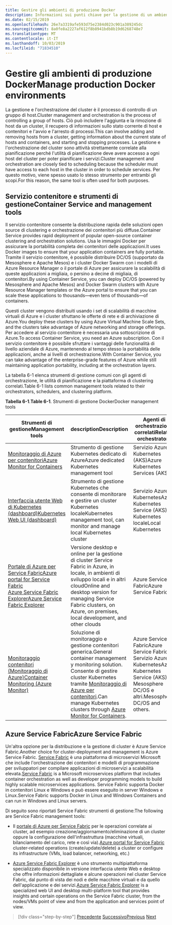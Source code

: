 ```yaml
---
title: Gestire gli ambienti di produzione Docker
description: Informazioni sui punti chiave per la gestione di un ambiente di produzione basato su contenitori.
ms.date: 02/15/2019
ms.openlocfilehash: 26e7a3319afe593d75e2384d023c901a389245dc
ms.sourcegitcommit: 8a0fe8a2227af612f8b8941bdb8b19d6268748e7
ms.translationtype: MT
ms.contentlocale: it-IT
ms.lasthandoff: 10/03/2019
ms.locfileid: "71834510"
---
```

# <a name="manage-production-docker-environments"></a><span data-ttu-id="8957c-103">Gestire gli ambienti di produzione Docker</span><span class="sxs-lookup"><span data-stu-id="8957c-103">Manage production Docker environments</span></span>

<span data-ttu-id="8957c-104">La gestione e l'orchestrazione del cluster è il processo di controllo di un gruppo di host.</span><span class="sxs-lookup"><span data-stu-id="8957c-104">Cluster management and orchestration is the process of controlling a group of hosts.</span></span> <span data-ttu-id="8957c-105">Ciò può includere l'aggiunta e la rimozione di host da un cluster, il recupero di informazioni sullo stato corrente di host e contenitori e l'avvio e l'arresto di processi.</span><span class="sxs-lookup"><span data-stu-id="8957c-105">This can involve adding and removing hosts from a cluster, getting information about the current state of hosts and containers, and starting and stopping processes.</span></span> <span data-ttu-id="8957c-106">La gestione e l'orchestrazione del cluster sono attività strettamente correlate alla pianificazione perché l'utilità di pianificazione deve avere accesso a ogni host del cluster per poter pianificare i servizi.</span><span class="sxs-lookup"><span data-stu-id="8957c-106">Cluster management and orchestration are closely tied to scheduling because the scheduler must have access to each host in the cluster in order to schedule services.</span></span> <span data-ttu-id="8957c-107">Per questo motivo, viene spesso usato lo stesso strumento per entrambi gli scopi.</span><span class="sxs-lookup"><span data-stu-id="8957c-107">For this reason, the same tool is often used for both purposes.</span></span>

## <a name="container-service-and-management-tools"></a><span data-ttu-id="8957c-108">Servizio contenitore e strumenti di gestione</span><span class="sxs-lookup"><span data-stu-id="8957c-108">Container Service and management tools</span></span>

<span data-ttu-id="8957c-109">Il servizio contenitore consente la distribuzione rapida delle soluzioni open source di clustering e orchestrazione dei contenitori più diffuse.</span><span class="sxs-lookup"><span data-stu-id="8957c-109">Container Service provides rapid deployment of popular open-source container clustering and orchestration solutions.</span></span> <span data-ttu-id="8957c-110">Usa le immagini Docker per assicurare la portabilità completa dei contenitori delle applicazioni.</span><span class="sxs-lookup"><span data-stu-id="8957c-110">It uses Docker images to ensure that your application containers are fully portable.</span></span> <span data-ttu-id="8957c-111">Tramite il servizio contenitore, è possibile distribuire DC/OS (supportato da Mesosphere e Apache Mesos) e i cluster Docker Swarm con i modelli di Azure Resource Manager o il portale di Azure per assicurare la scalabilità di queste applicazioni a migliaia, o persino a decine di migliaia, di contenitori.</span><span class="sxs-lookup"><span data-stu-id="8957c-111">By using Container Service, you can deploy DC/OS (powered by Mesosphere and Apache Mesos) and Docker Swarm clusters with Azure Resource Manager templates or the Azure portal to ensure that you can scale these applications to thousands—even tens of thousands—of containers.</span></span>

<span data-ttu-id="8957c-112">Questi cluster vengono distribuiti usando i set di scalabilità di macchine virtuali di Azure e i cluster sfruttano le offerte di rete e di archiviazione di Azure.</span><span class="sxs-lookup"><span data-stu-id="8957c-112">You deploy these clusters by using Azure Virtual Machine Scale Sets, and the clusters take advantage of Azure networking and storage offerings.</span></span> <span data-ttu-id="8957c-113">Per accedere al servizio contenitore è necessaria una sottoscrizione di Azure.</span><span class="sxs-lookup"><span data-stu-id="8957c-113">To access Container Service, you need an Azure subscription.</span></span> <span data-ttu-id="8957c-114">Con il servizio contenitore è possibile sfruttare i vantaggi delle funzionalità di livello aziendale di Azure, mantenendo al tempo stesso la portabilità delle applicazioni, anche ai livelli di orchestrazione.</span><span class="sxs-lookup"><span data-stu-id="8957c-114">With Container Service, you can take advantage of the enterprise-grade features of Azure while still maintaining application portability, including at the orchestration layers.</span></span>

<span data-ttu-id="8957c-115">La tabella 6-1 elenca strumenti di gestione comuni con gli agenti di orchestrazione, le utilità di pianificazione e la piattaforma di clustering correlati.</span><span class="sxs-lookup"><span data-stu-id="8957c-115">Table 6-1 lists common management tools related to their orchestrators, schedulers, and clustering platform.</span></span>

<span data-ttu-id="8957c-116">**Tabella 6-1**.</span><span class="sxs-lookup"><span data-stu-id="8957c-116">**Table 6-1**.</span></span> <span data-ttu-id="8957c-117">Strumenti di gestione Docker</span><span class="sxs-lookup"><span data-stu-id="8957c-117">Docker management tools</span></span>

| <span data-ttu-id="8957c-118">Strumenti di gestione</span><span class="sxs-lookup"><span data-stu-id="8957c-118">Management tools</span></span> | <span data-ttu-id="8957c-119">description</span><span class="sxs-lookup"><span data-stu-id="8957c-119">Description</span></span> | <span data-ttu-id="8957c-120">Agenti di orchestrazione correlati</span><span class="sxs-lookup"><span data-stu-id="8957c-120">Related orchestrators</span></span> |
|------------------|-------------|-----------------------|
| [<span data-ttu-id="8957c-121">Monitoraggio di Azure per contenitori</span><span class="sxs-lookup"><span data-stu-id="8957c-121">Azure Monitor for Containers</span></span>](https://docs.microsoft.com/azure/monitoring/monitoring-container-insights-overview) | <span data-ttu-id="8957c-122">Strumento di gestione Kubernetes dedicato di Azure</span><span class="sxs-lookup"><span data-stu-id="8957c-122">Azure dedicated Kubernetes management tool</span></span> | <span data-ttu-id="8957c-123">Servizio Azure Kubernetes (AKS)</span><span class="sxs-lookup"><span data-stu-id="8957c-123">Azure Kubernetes Services (AKS)</span></span> |
| [<span data-ttu-id="8957c-124">Interfaccia utente Web di Kubernetes (dashboard)</span><span class="sxs-lookup"><span data-stu-id="8957c-124">Kubernetes Web UI (dashboard)</span></span>](https://kubernetes.io/docs/tasks/access-application-cluster/web-ui-dashboard/) | <span data-ttu-id="8957c-125">Strumento di gestione Kubernetes che consente di monitorare e gestire un cluster Kubernetes locale</span><span class="sxs-lookup"><span data-stu-id="8957c-125">Kubernetes management tool, can monitor and manage local Kubernetes cluster</span></span> | <span data-ttu-id="8957c-126">Servizio Azure Kubernetes</span><span class="sxs-lookup"><span data-stu-id="8957c-126">Azure Kubernetes Service (AKS)</span></span><br/><span data-ttu-id="8957c-127">Kubernetes locale</span><span class="sxs-lookup"><span data-stu-id="8957c-127">Local Kubernetes</span></span> |
| [<span data-ttu-id="8957c-128">Portale di Azure per Service Fabric</span><span class="sxs-lookup"><span data-stu-id="8957c-128">Azure portal for Service Fabric</span></span>](https://docs.microsoft.com/azure/service-fabric/service-fabric-cluster-creation-via-portal)<br/>[<span data-ttu-id="8957c-129">Azure Service Fabric Explorer</span><span class="sxs-lookup"><span data-stu-id="8957c-129">Azure Service Fabric Explorer</span></span>](https://docs.microsoft.com/azure/service-fabric/service-fabric-visualizing-your-cluster) | <span data-ttu-id="8957c-130">Versione desktop e online per la gestione di cluster Service Fabric in Azure, in locale, in ambienti di sviluppo locali e in altri cloud</span><span class="sxs-lookup"><span data-stu-id="8957c-130">Online and desktop version for managing Service Fabric clusters, on Azure, on premises, local development, and other clouds</span></span> | <span data-ttu-id="8957c-131">Azure Service Fabric</span><span class="sxs-lookup"><span data-stu-id="8957c-131">Azure Service Fabric</span></span> |
| [<span data-ttu-id="8957c-132">Monitoraggio contenitori (Monitoraggio di Azure)</span><span class="sxs-lookup"><span data-stu-id="8957c-132">Container Monitoring (Azure Monitor)</span></span>](https://docs.microsoft.com/azure/azure-monitor/insights/containers) | <span data-ttu-id="8957c-133">Soluzione di monitoraggio e gestione contenitori generica.</span><span class="sxs-lookup"><span data-stu-id="8957c-133">General container management y monitoring solution.</span></span> <span data-ttu-id="8957c-134">Consente di gestire cluster Kubernetes tramite [Monitoraggio di Azure per contenitori](https://docs.microsoft.com/azure/monitoring/monitoring-container-insights-overview).</span><span class="sxs-lookup"><span data-stu-id="8957c-134">Can manage Kubernetes clusters through [Azure Monitor for Containers](https://docs.microsoft.com/azure/monitoring/monitoring-container-insights-overview).</span></span> | <span data-ttu-id="8957c-135">Azure Service Fabric</span><span class="sxs-lookup"><span data-stu-id="8957c-135">Azure Service Fabric</span></span><br/><span data-ttu-id="8957c-136">Servizio Azure Kubernetes</span><span class="sxs-lookup"><span data-stu-id="8957c-136">Azure Kubernetes Service (AKS)</span></span><br/><span data-ttu-id="8957c-137">Mesosphere DC/OS e altri.</span><span class="sxs-lookup"><span data-stu-id="8957c-137">Mesosphere DC/OS and others.</span></span> |

## <a name="azure-service-fabric"></a><span data-ttu-id="8957c-138">Azure Service Fabric</span><span class="sxs-lookup"><span data-stu-id="8957c-138">Azure Service Fabric</span></span>

<span data-ttu-id="8957c-139">Un'altra opzione per la distribuzione e la gestione di cluster è Azure Service Fabric.</span><span class="sxs-lookup"><span data-stu-id="8957c-139">Another choice for cluster-deployment and management is Azure Service Fabric.</span></span> <span data-ttu-id="8957c-140">[Service Fabric](https://azure.microsoft.com/services/service-fabric/) è una piattaforma di microservizi Microsoft che include l'orchestrazione dei contenitori e modelli di programmazione per sviluppatori per compilare applicazioni di microservizi a scalabilità elevata.</span><span class="sxs-lookup"><span data-stu-id="8957c-140">[Service Fabric](https://azure.microsoft.com/services/service-fabric/) is a Microsoft microservices platform that includes container orchestration as well as developer programming models to build highly scalable microservices applications.</span></span> <span data-ttu-id="8957c-141">Service Fabric supporta Docker in contenitori Linux e Windows e può essere eseguito in server Windows e Linux.</span><span class="sxs-lookup"><span data-stu-id="8957c-141">Service Fabric supports Docker in Linux and Windows Containers and can run in Windows and Linux servers.</span></span>

<span data-ttu-id="8957c-142">Di seguito sono riportati Service Fabric strumenti di gestione:</span><span class="sxs-lookup"><span data-stu-id="8957c-142">The following are Service Fabric management tools:</span></span>

- <span data-ttu-id="8957c-143">Il [portale di Azure per Service Fabric](https://docs.microsoft.com/azure/service-fabric/service-fabric-cluster-creation-via-portal) per le operazioni correlate ai cluster, ad esempio creazione/aggiornamento/eliminazione di un cluster oppure la configurazione dell'infrastruttura (macchine virtuali, bilanciamento del carico, rete e così via).</span><span class="sxs-lookup"><span data-stu-id="8957c-143">[Azure portal for Service Fabric](https://docs.microsoft.com/azure/service-fabric/service-fabric-cluster-creation-via-portal) cluster-related operations (create/update/delete) a cluster or configure its infrastructure (VMs, load balancer, networking, etc.)</span></span>

- <span data-ttu-id="8957c-144">[Azure Service Fabric Explorer](https://docs.microsoft.com/azure/service-fabric/service-fabric-visualizing-your-cluster) è uno strumento multipiattaforma specializzato disponibile in versione interfaccia utente Web e desktop che offre informazioni dettagliate e alcune operazioni nel cluster Service Fabric, dal punto di vista dei nodi e delle macchine virtuali e da quello dell'applicazione e dei servizi.</span><span class="sxs-lookup"><span data-stu-id="8957c-144">[Azure Service Fabric Explorer](https://docs.microsoft.com/azure/service-fabric/service-fabric-visualizing-your-cluster) is a specialized web UI and desktop multi-platform tool that provides insights and certain operations on the Service Fabric cluster, from the nodes/VMs point of view and from the application and services point of view.</span></span>

>[!div class="step-by-step"]
><span data-ttu-id="8957c-145">[Precedente](run-microservices-based-applications-in-production.md)
>[Successivo](monitor-containerized-application-services.md)</span><span class="sxs-lookup"><span data-stu-id="8957c-145">[Previous](run-microservices-based-applications-in-production.md)
[Next](monitor-containerized-application-services.md)</span></span>
